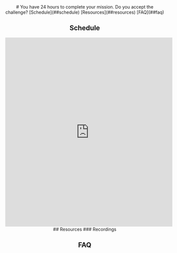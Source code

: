<center>
# You have 24 hours to complete your mission. Do you accept the challenge?
[Schedule](##schedule) [Resources](##resources) [FAQ](##faq) 

## Schedule
<iframe src="https://calendar.google.com/calendar/embed?height=600&wkst=2&bgcolor=%23ffffff&ctz=America%2FNew_York&mode=AGENDA&title=ROCKSTAR%20x%20DSC%20DATATHON%20SCHEDULE&src=Y184MnJwN3Bta3Jyb2RjbWoydWJhYWJuOXZiZ0Bncm91cC5jYWxlbmRhci5nb29nbGUuY29t&color=%23E4C441" style="border-width:0" width="530" height="600" frameborder="0" scrolling="no"></iframe>
## Resources
### Recordings 

## FAQ
</center>
